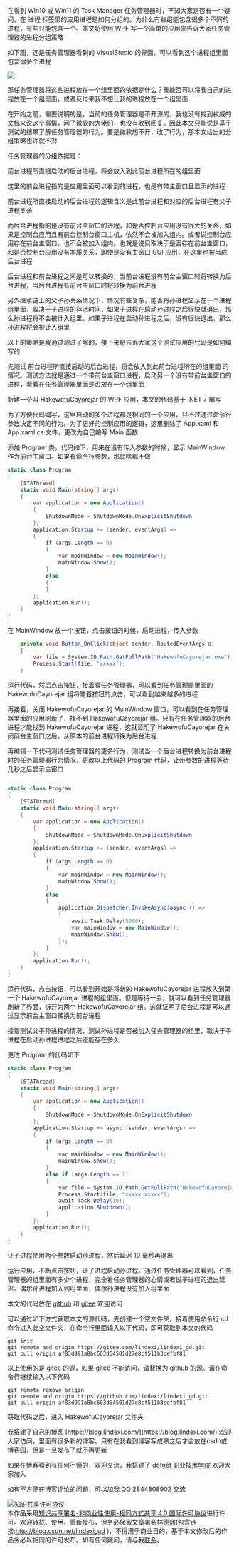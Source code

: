 
在看到 Win10 或 Win11 的 Task Manager 任务管理器时，不知大家是否有一个疑问，在 进程 标签里的应用进程是如何分组的。为什么有些组能包含很多个不同的进程，有些只能包含一个。本文将使用 WPF 写一个简单的应用来告诉大家任务管理器的进程分组策略

<!--more-->


<!-- CreateTime:2022/12/29 19:25:27 -->


<!-- 发布 -->
<!-- 博客 -->

如下图，这是任务管理器看到的 VisualStudio 的界面，可以看到这个进程组里面包含很多个进程

<!-- ![](image/WPF 探索任务管理器的进程分组逻辑/WPF 探索任务管理器的进程分组逻辑0.png) -->

![](http://image.acmx.xyz/lindexi%2F202212291925418722.jpg)

那任务管理器将这些进程放在一个组里面的依据是什么？我能否可以将我自己的进程放在一个组里面，或者反过来我不想让我的进程放在一个组里面

在开始之前，需要说明的是，当前的任务管理器是不开源的，我也没有找到权威的文档来说这个事情，问了微软的大佬们，也没有收到回复。因此本文只能说是基于测试的结果了解任务管理器的行为。要是微软想不开，改了行为，那本文给出的分组策略也许就不对

任务管理器的分组依据是：

前台进程所直接启动的后台进程，将会放入到此前台进程所在的组里面

这里的前台进程指的是应用里面可以看到的进程，也是有带主窗口且显示的进程

前台进程所直接启动的后台进程的逻辑含义是此前台进程和对应的后台进程有父子进程关系

而后台进程指的是没有前台主窗口的进程，和是否控制台应用没有很大的关系，如果是控制台应用且有前台控制台窗口主机，依然不会被加入组内。或者说控制台应用存在前台主窗口，也不会被加入组内。也就是说只取决于是否存在前台主窗口，和是否控制台应用没有本质关系，即使是没有主窗口 GUI 应用，在这里也被当成后台进程

后台进程和前台进程之间是可以转换的，当前台进程没有前台主窗口时将转换为后台进程，当后台进程有前台主窗口时将转换为前台进程

另外继承链上的父子孙关系情况下，情况有些复杂，能否将孙进程显示在一个进程组里面，取决于子进程的存活时间，如果子进程在启动孙进程之后很快就退出，那么孙进程将不会被计入组里。如果子进程在启动孙进程之后，没有很快退出，那么孙进程将会被计入组里

以上的策略是我通过测试了解的，接下来将告诉大家这个测试应用的代码是如何编写的

先测试 前台进程所直接启动的后台进程，将会放入到此前台进程所在的组里面 的情况。测试方法就是通过一个带前台主窗口进程，启动另一个没有带前台主窗口的进程，看看在任务管理器里面是否放在一个组里面

新建一个叫 HakewofuCayorejar 的 WPF 应用，本文的代码基于 .NET 7 编写

为了方便代码编写，这里启动的多个进程都是相同的一个应用，只不过通过命令行参数决定不同的行为。为了更好的控制应用的逻辑，这里删除了 App.xaml 和 App.xaml.cs 文件，更改为自己编写 Main 函数

添加 Program 类，代码如下，用来在没有传入参数的时候，显示 MainWindow 作为前台主窗口。如果有命令行参数，那就啥都不做

```csharp
static class Program
{
    [STAThread]
    static void Main(string[] args)
    {
        var application = new Application()
        {
            ShutdownMode = ShutdownMode.OnExplicitShutdown
        };
        application.Startup += (sender, eventArgs) =>
        {
            if (args.Length == 0)
            {
                var mainWindow = new MainWindow();
                mainWindow.Show();
            }
            else
            {
            }
        };
        application.Run();
    }
}
```

在 MainWindow 放一个按钮，点击按钮的时候，启动进程，传入参数

```csharp
    private void Button_OnClick(object sender, RoutedEventArgs e)
    {
        var file = System.IO.Path.GetFullPath("HakewofuCayorejar.exe");
        Process.Start(file, "xxxxx");
    }
```

运行代码，然后点击按钮，接着看任务管理器，可以看到任务管理器里面的 HakewofuCayorejar 组将随着按钮的点击，可以看到越来越多的进程

再接着，关闭 HakewofuCayorejar 的 MainWindow 窗口，可以看到在任务管理器里面的应用刷新了，找不到 HakewofuCayorejar 组。只有在任务管理器的后台进程才能找到 HakewofuCayorejar 进程，这就证明了 HakewofuCayorejar 在关闭前台主窗口之后，从原本的前台进程转换为后台进程

再编辑一下代码测试任务管理器的更多行为，测试当一个后台进程转换为前台进程时的任务管理器行为情况，更改以上代码的 Program 代码，让带参数的进程等待几秒之后显示主窗口

```csharp

static class Program
{
    [STAThread]
    static void Main(string[] args)
    {
        var application = new Application()
        {
            ShutdownMode = ShutdownMode.OnExplicitShutdown
        };
        application.Startup += (sender, eventArgs) =>
        {
            if (args.Length == 0)
            {
                var mainWindow = new MainWindow();
                mainWindow.Show();
            }
            else
            {
                application.Dispatcher.InvokeAsync(async () =>
                {
                    await Task.Delay(5000);
                    var mainWindow = new MainWindow();
                    mainWindow.Show();
                });
            }
        };
        application.Run();
    }
}
```



运行代码，点击按钮，可以看到开始是将新的 HakewofuCayorejar 进程放入到第一个 HakewofuCayorejar 进程的组里面。但是等待一会，就可以看到任务管理器刷新了界面，拆开为两个 HakewofuCayorejar 组。这就证明了后台进程是可以通过显示前台主窗口转换为前台进程

接着测试父子孙进程的情况，测试孙进程是否被加入任务管理器的组里，取决于子进程在启动孙进程进程之后还能存在多久

更改 Program 的代码如下

```csharp
static class Program
{
    [STAThread]
    static void Main(string[] args)
    {
        var application = new Application()
        {
            ShutdownMode = ShutdownMode.OnExplicitShutdown
        };
        application.Startup += async (sender, eventArgs) =>
        {
            if (args.Length == 0)
            {
                var mainWindow = new MainWindow();
                mainWindow.Show();
            }
            else if (args.Length == 1)
            {
                var file = System.IO.Path.GetFullPath("HakewofuCayorejar.exe");
                Process.Start(file, "xxxxx xxxxx");
                await Task.Delay(10);
                application.Shutdown();
            }
        };
        application.Run();
    }
}
```

让子进程使用两个参数启动孙进程，然后延迟 10 毫秒再退出

运行应用，不断点击按钮，让子进程启动孙进程。通过任务管理器可以看到，任务管理器的组里面有多少个进程，完全看任务管理器的心情或者说子进程的退出延迟。偶尔孙进程加入到组里面，偶尔孙进程没有加入组里面

本文的代码放在 [github](https://github.com/lindexi/lindexi_gd/tree/af83d991a8bc603d64501d27e8cf511b3cefbf81/HakewofuCayorejar) 和 [gitee](https://gitee.com/lindexi/lindexi_gd/tree/af83d991a8bc603d64501d27e8cf511b3cefbf81/HakewofuCayorejar) 欢迎访问

可以通过如下方式获取本文的源代码，先创建一个空文件夹，接着使用命令行 cd 命令进入此空文件夹，在命令行里面输入以下代码，即可获取到本文的代码

```
git init
git remote add origin https://gitee.com/lindexi/lindexi_gd.git
git pull origin af83d991a8bc603d64501d27e8cf511b3cefbf81
```

以上使用的是 gitee 的源，如果 gitee 不能访问，请替换为 github 的源。请在命令行继续输入以下代码

```
git remote remove origin
git remote add origin https://github.com/lindexi/lindexi_gd.git
git pull origin af83d991a8bc603d64501d27e8cf511b3cefbf81
```

获取代码之后，进入 HakewofuCayorejar 文件夹


我搭建了自己的博客 [https://blog.lindexi.com/](https://blog.lindexi.com/) 欢迎大家访问，里面有很多新的博客。只有在我看到博客写成熟之后才会放在csdn或博客园，但是一旦发布了就不再更新

如果在博客看到有任何不懂的，欢迎交流，我搭建了 [dotnet 职业技术学院](https://t.me/dotnet_campus) 欢迎大家加入

如有不方便在博客评论的问题，可以加我 QQ 2844808902 交流

<a rel="license" href="http://creativecommons.org/licenses/by-nc-sa/4.0/"><img alt="知识共享许可协议" style="border-width:0" src="https://licensebuttons.net/l/by-nc-sa/4.0/88x31.png" /></a><br />本作品采用<a rel="license" href="http://creativecommons.org/licenses/by-nc-sa/4.0/">知识共享署名-非商业性使用-相同方式共享 4.0 国际许可协议</a>进行许可。欢迎转载、使用、重新发布，但务必保留文章署名[林德熙](http://blog.csdn.net/lindexi_gd)(包含链接:http://blog.csdn.net/lindexi_gd )，不得用于商业目的，基于本文修改后的作品务必以相同的许可发布。如有任何疑问，请与我[联系](mailto:lindexi_gd@163.com)。